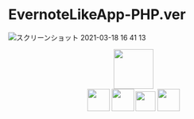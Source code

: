 # EvernoteLikeApp-PHP.ver

![スクリーンショット 2021-03-18 16 41 13](https://user-images.githubusercontent.com/69971751/111589944-db94a580-8808-11eb-8612-3a1eac3f0f42.png)

<p align="center">
  <a href="https://www.docker.com/"><img src="https://〜.png" width="80px;" /></a>
  <br>
  <a href="https://www.docker.com/"><img src="https://www.docker.com/sites/default/files/d8/2019-07/vertical-logo-monochromatic.png" height="45px;" /></a>
  <a href="Firebase公式サイトURL"><img src="https://〜.png" height="45px;" /></a>
  <a href="firealpaca公式サイトURL"><img src="https://〜.png" height="40px;" /></a>
  <a href="sweetalert公式サイトURL"><img src="https://〜.png" height="45px;" /></a>
</p>

